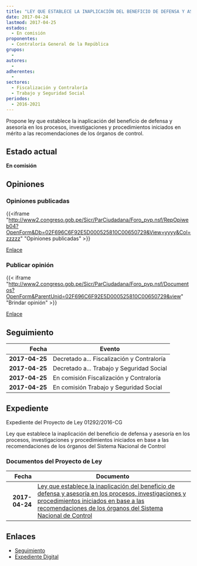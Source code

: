 ```yaml
---
title: "LEY QUE ESTABLECE LA INAPLICACIÓN DEL BENEFICIO DE DEFENSA Y ASESORÍA EN LOS PROCESOS, INVESTIGACIONES Y PROCEDIMIENTOS INICIADOS EN BASE A LAS RECOMENDACIONES DE LOS ÓRGANOS DEL SISTEMA NACIONAL DE CONTROL"
date: 2017-04-24
lastmod: 2017-04-25
estados: 
  - En comisión
proponentes: 
  - Contraloría General de la República
grupos: 
  - 
autores: 
  - 
adherentes: 
  - 
sectores: 
  - Fiscalización y Contraloría
  - Trabajo y Seguridad Social
periodos: 
  - 2016-2021
---
```


Propone ley que establece la inaplicación del beneficio de defensa y asesoría en los procesos, investigaciones y procedimientos iniciados en mérito a las recomendaciones de los órganos de control.


## Estado actual

**En comisión**

## Opiniones

### Opiniones publicadas

{{<iframe "http://www2.congreso.gob.pe/Sicr/ParCiudadana/Foro_pvp.nsf/RepOpiweb04?OpenForm&Db=02F696C6F92E5D000525810C00650729&View=yyyy&Col=zzzzz" "Opiniones publicadas" >}}

[Enlace](http://www2.congreso.gob.pe/Sicr/ParCiudadana/Foro_pvp.nsf/RepOpiweb04?OpenForm&Db=02F696C6F92E5D000525810C00650729&View=yyyy&Col=zzzzz)
### Publicar opinión

{{< iframe "http://www2.congreso.gob.pe/Sicr/ParCiudadana/Foro_pvp.nsf/Documentos?OpenForm&ParentUnid=02F696C6F92E5D000525810C00650729&view" "Brindar opinión" >}}

[Enlace](http://www2.congreso.gob.pe/Sicr/ParCiudadana/Foro_pvp.nsf/Documentos?OpenForm&ParentUnid=02F696C6F92E5D000525810C00650729&view)

## Seguimiento

| Fecha | Evento |
|------:|--------|
| **2017-04-25** | Decretado a... Fiscalización y Contraloría|
| **2017-04-25** | Decretado a... Trabajo y Seguridad Social|
| **2017-04-25** | En comisión Fiscalización y Contraloría|
| **2017-04-25** | En comisión Trabajo y Seguridad Social|


## Expediente

Expediente del Proyecto de Ley 01292/2016-CG

Ley que establece la inaplicación del beneficio de defensa y asesoría en los procesos, investigaciones y procedimientos iniciados en base a las recomendaciones de los órganos del Sistema Nacional de Control


### Documentos del Proyecto de Ley

| Fecha | Documento |
|------:|--------|
| **2017-04-24** | [Ley que establece la inaplicación del beneficio de defensa y asesoría en los procesos, investigaciones y procedimientos iniciados en base a las recomendaciones de los órganos del Sistema Nacional de Control](http://www.leyes.congreso.gob.pe/Documentos/2016_2021/Proyectos_de_Ley_y_de_Resoluciones_Legislativas/PL0129220170424.pdf) |

## Enlaces 

- [Seguimiento](http://www2.congreso.gob.pe/Sicr/TraDocEstProc/CLProLey2016.nsf/f7fff46988ca05b1052578e100829cc7/f4c842430256d9d40525810c0070531b?OpenDocument)
- [Expediente Digital](http://www2.congreso.gob.pehttp://www2.congreso.gob.pe/Sicr/TraDocEstProc/CLProLey2016.nsf/f7fff46988ca05b1052578e100829cc7/f4c842430256d9d40525810c0070531b?OpenDocument&Click=05257FB7005EB655.eb71d0cf91d8294e05256cdf006b5706/$Body/0.1C6C)
